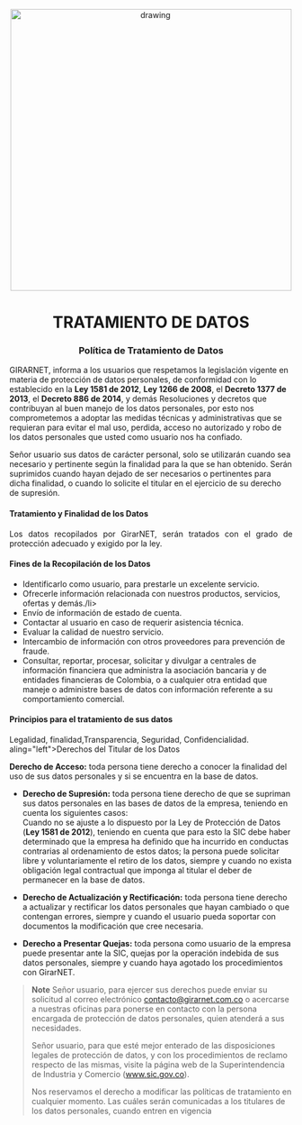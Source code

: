 <p align="center">
  <img src="https://drive.google.com/uc?export=view&id=1IOfE1dKrdg5ScKsoBxPqvmS-VMbQaKjb" alt="drawing" width="500"/>
</p>

<h1 align="center">TRATAMIENTO DE DATOS</h1>

<h3 align="center"><strong>Política de Tratamiento de Datos</strong></h3>

<p aling="justify">GIRARNET, informa a los usuarios que respetamos la legislación vigente en materia de protección de datos personales, de conformidad con lo establecido en la <b>Ley 1581 de 2012</b>, <b>Ley 1266 de 2008</b>, el <b>Decreto 1377 de 2013</b>, el <b>Decreto 886 de 2014</b>, y demás Resoluciones y decretos que contribuyan al buen manejo de los datos personales, por esto nos comprometemos a adoptar las medidas técnicas y administrativas que se requieran para evitar el mal uso, perdida, acceso no autorizado y robo de los datos personales que usted como usuario nos ha confiado.

Señor usuario sus datos de carácter personal, solo se utilizarán cuando sea necesario y pertinente según la finalidad para la que se han obtenido. Serán suprimidos cuando hayan dejado de ser necesarios o pertinentes para dicha finalidad, o cuando lo solicite el titular en el ejercicio de su derecho de supresión.</p>

<h4 align="left">Tratamiento y Finalidad de los Datos</h4>

  <p align="justify">Los datos recopilados por GirarNET, serán tratados con el grado de   protección adecuado y exigido por la ley.</p>
  
 
<h4 align="left">Fines de la Recopilación de los Datos</h4>
<ul>
  <li>Identificarlo como usuario, para prestarle un excelente servicio.</li>
  <li>Ofrecerle información relacionada con nuestros productos, servicios, ofertas y demás./li>
  <li>Envío de información de estado de cuenta.</li>
  <li>Contactar al usuario en caso de requerir asistencia técnica.</li>
  <li>Evaluar la calidad de nuestro servicio.</li>
  <li>Intercambio de información con otros proveedores para prevención de fraude.</li>
  <li>Consultar, reportar, procesar, solicitar y divulgar a centrales de información financiera que administra la asociación bancaria y de entidades financieras de Colombia, o a cualquier otra entidad que maneje o administre bases de datos con información referente a su comportamiento comercial.</li>
</ul> 

<h4 align="left">Principios para el tratamiento de sus datos</h4>
Legalidad, finalidad,Transparencia, Seguridad, Confidencialidad.

</h4> aling="left">Derechos del Titular de los Datos</h4>
<p aling="left"><b>Derecho de Acceso:</b> toda persona tiene derecho a conocer la  finalidad del uso de sus datos personales y si se encuentra en la base
  de datos.
  
* **Derecho de Supresión:** toda persona tiene derecho de que se supriman sus datos personales en las bases de datos de la empresa, teniendo en cuenta los siguientes casos:\
Cuando no se ajuste a lo dispuesto por la Ley de Protección de Datos (**Ley 1581 de 2012**), teniendo en cuenta que para esto la SIC debe haber determinado que la empresa ha definido que ha incurrido en conductas contrarias al ordenamiento de estos datos; la persona puede solicitar libre y voluntariamente el retiro de los datos, siempre y cuando no exista obligación legal contractual que imponga al titular el deber
    de permanecer en la base de datos.
    
* **Derecho de Actualización y Rectificación:** toda persona tiene derecho a actualizar y rectificar los datos personales que hayan cambiado o que contengan errores, siempre y cuando el usuario pueda soportar con documentos la modificación que cree necesaria.

* **Derecho a Presentar Quejas:** toda persona como usuario de la empresa puede presentar ante la SIC, quejas por la operación indebida
  de sus datos personales, siempre y cuando haya agotado los procedimientos con GirarNET.
  

>**Note**
>Señor usuario, para ejercer sus derechos puede enviar su solicitud al correo electrónico contacto@girarnet.com.co o acercarse a nuestras oficinas para ponerse en contacto con la persona encargada de protección de datos personales, quien atenderá a sus necesidades.  
>
>Señor usuario, para que esté mejor enterado de las disposiciones legales de protección de datos, y con los procedimientos de reclamo respecto de las mismas, visite la página web de la Superintendencia de Industria y Comercio (www.sic.gov.co).
>
>Nos reservamos el derecho a modificar las políticas de tratamiento en cualquier momento. Las cuáles serán comunicadas a los titulares de los datos personales, cuando entren en vigencia</p>
